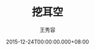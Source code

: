 ---
issue: 153
title: 挖耳空
author: 王秀容
date: 2015-12-24T00:00:00.000+08:00
topic: 懷想
difficulty: 1
wikidata: Q98095515
wikidata_link: https://www.wikidata.org/wiki/Q98095515
---